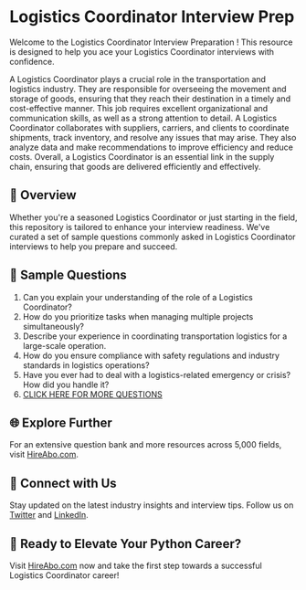 # Logistics Coordinator Interview Prep

Welcome to the Logistics Coordinator Interview Preparation ! This resource is designed to help you ace your Logistics Coordinator interviews with confidence.

A Logistics Coordinator plays a crucial role in the transportation and logistics industry. They are responsible for overseeing the movement and storage of goods, ensuring that they reach their destination in a timely and cost-effective manner. This job requires excellent organizational and communication skills, as well as a strong attention to detail. A Logistics Coordinator collaborates with suppliers, carriers, and clients to coordinate shipments, track inventory, and resolve any issues that may arise. They also analyze data and make recommendations to improve efficiency and reduce costs. Overall, a Logistics Coordinator is an essential link in the supply chain, ensuring that goods are delivered efficiently and effectively.

## 🚀 Overview

Whether you're a seasoned Logistics Coordinator or just starting in the field, this repository is tailored to enhance your interview readiness. We've curated a set of sample questions commonly asked in Logistics Coordinator interviews to help you prepare and succeed.

## 📝 Sample Questions

1. Can you explain your understanding of the role of a Logistics Coordinator?
2. How do you prioritize tasks when managing multiple projects simultaneously?
3. Describe your experience in coordinating transportation logistics for a large-scale operation.
4. How do you ensure compliance with safety regulations and industry standards in logistics operations?
5. Have you ever had to deal with a logistics-related emergency or crisis? How did you handle it?
6. [CLICK HERE FOR MORE QUESTIONS](https://hireabo.com/job/23_0_1/Logistics%20Coordinator)

## 🌐 Explore Further

For an extensive question bank and more resources across 5,000 fields, visit [HireAbo.com](https://www.hireabo.com).

## 📱 Connect with Us

Stay updated on the latest industry insights and interview tips. Follow us on [Twitter](https://twitter.com/hireabo) and [LinkedIn](https://www.linkedin.com/in/hire-abo-3609972a8/).

## 🚀 Ready to Elevate Your Python Career?

Visit [HireAbo.com](https://www.hireabo.com) now and take the first step towards a successful Logistics Coordinator career!